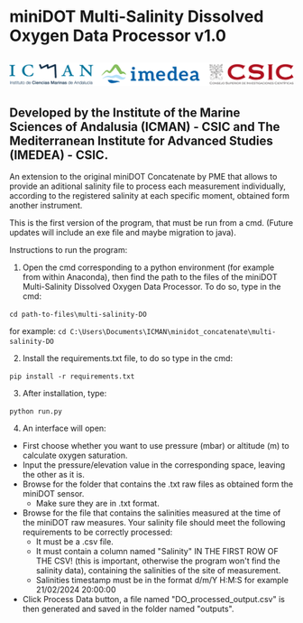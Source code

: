 # miniDOT Multi-Salinity Dissolved Oxygen Data Processor v1.0

![Alt text](multi-salinity-DO/logo.png)
----------------------------------------------------------------------------------------------------------------------------------------------------
Developed by the Institute of the Marine Sciences of Andalusia (ICMAN) - CSIC and The Mediterranean Institute for Advanced Studies (IMEDEA) - CSIC.
----------------------------------------------------------------------------------------------------------------------------------------------------

An extension to the original miniDOT Concatenate by PME that allows to provide an aditional salinity file to process 
each measurement individually, according to the registered salinity at each specific moment, obtained form another instrument.

This is the first version of the program, that must be run from a cmd. (Future updates will include an exe file and maybe migration to java).

Instructions to run the program:

1. Open the cmd corresponding to a python environment (for example from within Anaconda), then find the path to the files of the miniDOT Multi-Salinity Dissolved Oxygen Data Processor. To do so, type in the cmd:

`cd path-to-files\multi-salinity-DO`

for example: `cd C:\Users\Documents\ICMAN\minidot_concatenate\multi-salinity-DO`

2. Install the requirements.txt file, to do so type in the cmd:

`pip install -r requirements.txt`

3. After installation, type:

`python run.py`

4. An interface will open:

- First choose whether you want to use pressure (mbar) or altitude (m) to calculate oxygen saturation.
- Input the pressure/elevation value in the corresponding space, leaving the other as it is.
- Browse for the folder that contains the .txt raw files as obtained form the miniDOT sensor.
	- Make sure they are in .txt format.
- Browse for the file that contains the salinities measured at the time of the miniDOT raw measures. Your salinity file should meet the following 
requirements to be correctly processed: 
	- It must be a .csv file. 
	- It must contain a column named "Salinity" IN THE FIRST ROW OF THE CSV! (this is important, otherwise the program won't find the salinity data), containing the salinities of the site of measurement.
	- Salinities timestamp must be in the format d/m/Y H:M:S for example 21/02/2024 20:00:00
- Click Process Data button, a file named "DO_processed_output.csv" is then generated and saved in the folder named "outputs".
